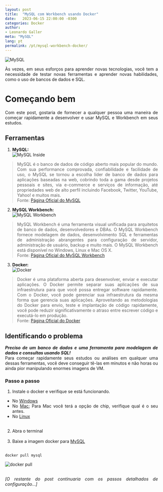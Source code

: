```yaml
---
layout: post
title:  "MySQL com Workbench usando Docker"
date:   2023-06-15 22:00:00 -0300
categories: Docker
author:
- Leonardo Galler
meta: "MySQL"
lang: pt
permalink: /pt/mysql-workbench-docker/
---
```

<div style="text-align: justify" markdown="1">

![MySQL](https://www.mysql.com/common/logos/logo-mysql-170x115.png "Leve e Poderoso!")

Às vezes, em seus esforços para aprender novas tecnologias, você tem a necessidade de testar novas ferramentas e aprender novas habilidades, como o uso de bancos de dados e SQL.

# Começando bem
Com este post, gostaria de fornecer a qualquer pessoa uma maneira de começar rapidamente a desenvolver e usar MySQL e Workbench em seus estudos.

## Ferramentas
1. **MySQL:**<br>
![MySQL Inside](https://www.mysql.com/common/logos/powered-by-mysql-125x64.png "Banco de dados leve")<br>
> MySQL é o banco de dados de código aberto mais popular do mundo. Com sua performance comprovada, confiabilidade e facilidade de uso, o MySQL se tornou a escolha líder de banco de dados para aplicações baseadas na web, cobrindo toda a gama desde projetos pessoais e sites, via e-commerce e serviços de informação, até propriedades web de alto perfil incluindo Facebook, Twitter, YouTube, Yahoo! e muitos mais.<br>
Fonte: [Página Oficial do MySQL](https://www.mysql.com/)

2. **MySQL Workbench:**<br>
![MySQL Workbench](https://www.mysql.com/common/images/products/MySQL_Workbench_Mainscreen_Windows.gif "Ferramenta de Dados")<br>
> MySQL Workbench é uma ferramenta visual unificada para arquitetos de banco de dados, desenvolvedores e DBAs. O MySQL Workbench fornece modelagem de dados, desenvolvimento SQL e ferramentas de administração abrangentes para configuração de servidor, administração de usuário, backup e muito mais. O MySQL Workbench está disponível no Windows, Linux e Mac OS X.<br>
Fonte: [Página Oficial do MySQL Workbench](https://www.mysql.com/products/workbench/)

3. **Docker:**<br>
![Docker](https://www.docker.com/wp-content/uploads/2022/03/horizontal-logo-monochromatic-white.png "Docker")<br>
> Docker é uma plataforma aberta para desenvolver, enviar e executar aplicações. O Docker permite separar suas aplicações de sua infraestrutura para que você possa entregar software rapidamente. Com o Docker, você pode gerenciar sua infraestrutura da mesma forma que gerencia suas aplicações. Aproveitando as metodologias do Docker para envio, teste e implantação de código rapidamente, você pode reduzir significativamente o atraso entre escrever código e executá-lo em produção.<br>
Fonte: [Página Oficial do Docker](https://docs.docker.com/get-started/overview/)

## Identificando o problema
**_Preciso de um banco de dados e uma ferramenta para modelagem de dados e consultas usando SQL!_**<br>
Para começar rapidamente seus estudos ou análises em qualquer uma dessas ferramentas, você deve conseguir tê-las em minutos e não horas ou ainda pior manipulando enormes imagens de VM.

### Passo a passo
1. Instale o docker e verifique se está funcionando.
  * No [Windows](https://docs.docker.com/desktop/install/windows-install/)
  * No [Mac](https://docs.docker.com/desktop/install/mac-install/); Para Mac você terá a opção de chip, verifique qual é o seu antes.
  * No [Linux](https://docs.docker.com/desktop/install/linux-install/)<br><br>

2. Abra o terminal<br><br>
3. Baixe a imagem docker para [MySQL](https://hub.docker.com/_/mysql/)<br><br>
~~~ shell
docker pull mysql 
~~~
![docker pull]({{site.url}}/images/docker-pull.png "Executado com Sucesso")<br><br>

*[O restante do post continuaria com os passos detalhados de configuração...]*</div> 